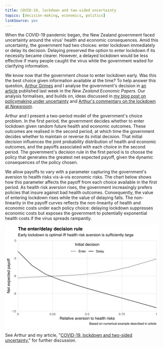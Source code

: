 ```yaml
---
title: COVID-19, lockdown and two-sided uncertainty
topics: [decision-making, economics, politics]
linkSource: yes
---
```


When the COVID-19 pandemic began, the New Zealand government faced uncertainty around the virus' health and economic consequences.
Amid this uncertainty, the government had two choices: enter lockdown immediately or delay its decision.
Delaying preserved the option to enter lockdown if its necessity became clearer.
However, a delayed lockdown would be less effective if many people caught the virus while the government waited for clarifying information.

We know now that the government chose to enter lockdown early.
Was this the best choice given information available at the time?
To help answer this question, [Arthur Grimes](https://motu.nz/about-us/people/arthur-grimes/) and I analyse the government's decision in [an article][doi] published last week in the *New Zealand Economic Papers*.
Our analysis formalises, and builds on, ideas discussed in [my blog post on policymaking under uncertainty](/blog/policymaking-under-uncertainty/) and [Arthur's commentary on the lockdown at *Newsroom*](https://www.newsroom.co.nz/pro/was-lockdown-the-right-choice).

Arthur and I present a two-period model of the government's choice problem.
In the first period, the government decides whether to enter lockdown given random future health and economic outcomes.
These outcomes are realised in the second period, at which time the government decides whether to maintain or reverse its initial decision.
That initial decision influences the joint probability distribution of health and economic outcomes, and the payoffs associated with each choice in the second period.
The government's decision rule in the first period is to choose the policy that generates the greatest net expected payoff, given the dynamic consequences of the policy chosen.

We allow payoffs to vary with a parameter capturing the government's aversion to health risks vis-à-vis economic risks.
The chart below shows how this parameter affects the payoff from each choice available in the first period.
As health risk aversion rises, the government increasingly prefers policies that insure against bad health outcomes.
Consequently, the value of entering lockdown rises while the value of delaying falls.
The non-linearity in the payoff curves reflects the non-linearity of health and economic costs under each policy choice: delaying lockdown suppresses economic costs but exposes the government to potentially exponential health costs if the virus spreads rampantly.

![](figures/plot-1.svg)

See Arthur and my article, "[COVID-19, lockdown and two-sided uncertainty][doi]," for further discussion.

[doi]: https://doi.org/10.1080/00779954.2020.1806340

